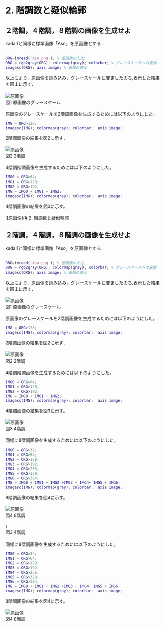 # 2. 階調数と疑似輪郭
## ２階調，４階調，８階調の画像を生成せよ

kadai1と同様に標準画像「Aso」を原画像とする．
<br /><br />
``` m
ORG=imread('Aso.png'); % 原画像の入力  
ORG = rgb2gray(ORG); colormap(gray); colorbar; % グレースケールへの変換  
imagesc(ORG); axis image; % 画像の表示  
```
以上により，原画像を読み込み，グレースケールに変更したのち,表示した結果を図１に示す．
<br /><br />
![原画像](https://github.com/k174r/memorandum/blob/master/matlab/practice/image/kadai2/kadai2_1.jpg)  
図1 原画像のグレースケール
<br /><br />
原画像のグレースケールを2階調画像を生成するためには以下のようにした。
``` m
IMG = ORG>128;
imagesc(IMG); colormap(gray); colorbar;  axis image;
```
2階調画像の結果を図2に示す．
<br /><br />
![原画像](https://github.com/k174r/memorandum/blob/master/matlab/practice/image/kadai2/kadai2_2.jpg)  
図2 2階調
<br /><br />
4階調階調画像を生成するためには以下のようにした。
``` m
IMG0 = ORG>64;
IMG1 = ORG>128;
IMG2 = ORG>192;
IMG = IMG0 + IMG1 + IMG2;
imagesc(IMG); colormap(gray); colorbar;  axis image;
```
4階調画像の結果を図3に示す。
<br /><br />
![原画像](# 2. 階調数と疑似輪郭
## ２階調，４階調，８階調の画像を生成せよ

kadai1と同様に標準画像「Aso」を原画像とする．
<br /><br />
``` m
ORG=imread('Aso.png'); % 原画像の入力  
ORG = rgb2gray(ORG); colormap(gray); colorbar; % グレースケールへの変換  
imagesc(ORG); axis image; % 画像の表示  
```
以上により，原画像を読み込み，グレースケールに変更したのち,表示した結果を図１に示す．
<br /><br />
![原画像](https://github.com/k174r/memorandum/blob/master/matlab/practice/image/kadai2/kadai2_3.jpg)  
図1 原画像のグレースケール
<br /><br />
原画像のグレースケールを2階調画像を生成するためには以下のようにした。
``` m
IMG = ORG>128;
imagesc(IMG); colormap(gray); colorbar;  axis image;
```
2階調画像の結果を図2に示す．
<br /><br />
![原画像](https://github.com/k174r/memorandum/blob/master/matlab/practice/image/kadai2/kadai2_2.jpg)  
図2 2階調
<br /><br />
4階調階調画像を生成するためには以下のようにした。
``` m
IMG0 = ORG>64;
IMG1 = ORG>128;
IMG2 = ORG>192;
IMG = IMG0 + IMG1 + IMG2;
imagesc(IMG); colormap(gray); colorbar;  axis image;
```
4階調画像の結果を図3に示す。
<br /><br />
![原画像](https://github.com/k174r/memorandum/blob/master/matlab/practice/image/kadai2/kadai2_3.jpg)  
図3 4階調
<br /><br />
同様に8階調画像を生成するためには以下のようにした。
``` m
IMG0 = ORG>32;
IMG1 = ORG>64;
IMG2 = ORG>128;
IMG3 = ORG>192;
IMG4 = ORG>256;
IMG5 = ORG>320;
IMG6 = ORG>384;
IMG = IMG0 + IMG1 + IMG2 +IMG3 + IMG4+ IMG5 + IMG6;
imagesc(IMG); colormap(gray); colorbar;  axis image;
```
8階調画像の結果を図4に示す。
<br /><br />
![原画像](https://github.com/k174r/memorandum/blob/master/matlab/practice/image/kadai2/kadai2_4.jpg)  
図4 8階調
<br /><br />)  
図3 4階調
<br /><br />
同様に8階調画像を生成するためには以下のようにした。
``` m
IMG0 = ORG>32;
IMG1 = ORG>64;
IMG2 = ORG>128;
IMG3 = ORG>192;
IMG4 = ORG>256;
IMG5 = ORG>320;
IMG6 = ORG>384;
IMG = IMG0 + IMG1 + IMG2 +IMG3 + IMG4+ IMG5 + IMG6;
imagesc(IMG); colormap(gray); colorbar;  axis image;
```
8階調画像の結果を図4に示す。
<br /><br />
![原画像](https://github.com/k174r/memorandum/blob/master/matlab/practice/image/kadai2/kadai2_4.jpg)  
図4 8階調
<br /><br />
